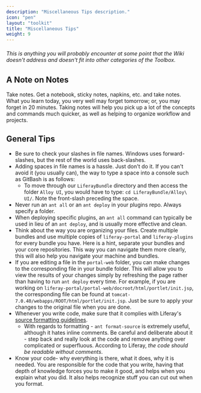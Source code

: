 ```yaml
---
description: "Miscellaneous Tips description."
icon: "pen"
layout: "toolkit"
title: "Miscellaneous Tips"
weight: 9
---
```


###### This is anything you will probably encounter at some point that the Wiki doesn't address and doesn't fit into other categories of the Toolbox.

<article id="notes">

## A Note on Notes

Take notes. Get a notebook, sticky notes, napkins, etc. and take notes. What you learn today, you very well may forget tomorrow; or, you may forget in 20 minutes. Taking notes will help you pick up a lot of the concepts and commands much quicker, as well as helping to organize workflow and projects.

</article>

<article id="tips">

## General Tips

- Be sure to check your slashes in file names. Windows uses forward-slashes, but the rest of the world uses back-slashes.
- Adding spaces in file names is a hassle. Just don't do it. If you can't avoid it (you usually can), the way to type a space into a console such as GitBash is as follows:
	- To move through our `LiferayBundle` directory and then access the folder `Alloy UI`, you would have to type: `cd LiferayBundle/Alloy\ UI/`. Note the front-slash preceding the space.
- Never run an `ant all` or an `ant deploy` in your plugins repo. Always specify a folder.
- When deploying specific plugins, an `ant all` command can typically be used in lieu of an `ant deploy`, and is usually more effective and clean.
- Think about the way you are organizing your files. Create multiple bundles and use multiple copies of `liferay-portal` and `liferay-plugins` for every bundle you have. Here is a hint, separate your bundles and your core repositories. This way you can navigate them more clearly, this will also help you navigate your machine and bundles.
- If you are editing a file in the `portal-web` folder, you can make changes to the corresponding file in your bundle folder. This will allow you to view the results of your changes simply by refreshing the page rather than having to run `ant deploy` every time. For example, if you are working on `liferay-portal/portal-web/docroot/html/portlet/init.jsp`, the corresponding file can be found at `tomcat-7.0.40/webapps/ROOT/html/portlet/init.jsp`. Just be sure to apply your changes to the original file when you are done.
- Whenever you write code, make sure that it complies with Liferay's [source formatting guidelines](http://in.liferay.com/web/global.engineering/wiki/-/wiki/Core+Development+Main/Peer+Reviews+Checklist).
	- With regards to formatting - `ant format-source` is extremely useful, although it hates inline comments. Be careful and deliberate about it - step back and really look at the code and remove anything over complicated or superfluous. According to Liferay, _the code should be readable without comments_.
- Know your code- why everything is there, what it does, why it is needed. You are responsible for the code that you write, having that depth of knowledge forces you to make it good, and helps when you explain what you did. It also helps recognize stuff you can cut out when you format.

</article>